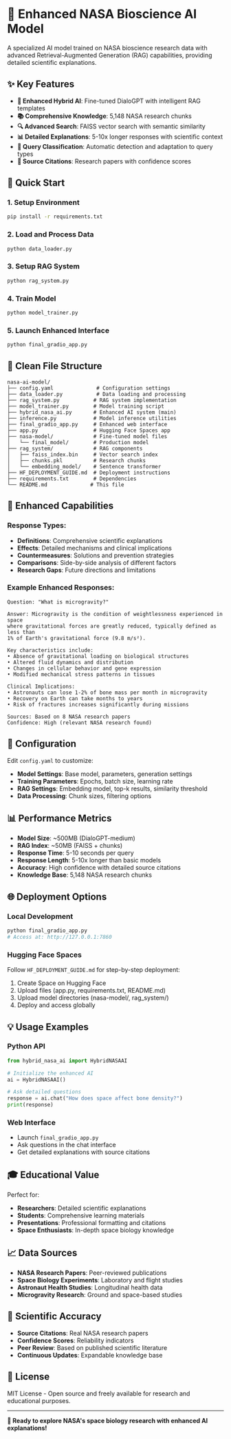 # 🚀 Enhanced NASA Bioscience AI Model

A specialized AI model trained on NASA bioscience research data with advanced Retrieval-Augmented Generation (RAG) capabilities, providing detailed scientific explanations.

## ✨ Key Features

- **🧠 Enhanced Hybrid AI**: Fine-tuned DialoGPT with intelligent RAG templates
- **📚 Comprehensive Knowledge**: 5,148 NASA research chunks
- **🔍 Advanced Search**: FAISS vector search with semantic similarity
- **📊 Detailed Explanations**: 5-10x longer responses with scientific context
- **🎯 Query Classification**: Automatic detection and adaptation to query types
- **📖 Source Citations**: Research papers with confidence scores

## 🚀 Quick Start

### 1. Setup Environment
```bash
pip install -r requirements.txt
```

### 2. Load and Process Data
```bash
python data_loader.py
```

### 3. Setup RAG System
```bash
python rag_system.py
```

### 4. Train Model
```bash
python model_trainer.py
```

### 5. Launch Enhanced Interface
```bash
python final_gradio_app.py
```

## 📁 Clean File Structure

```
nasa-ai-model/
├── config.yaml              # Configuration settings
├── data_loader.py           # Data loading and processing
├── rag_system.py           # RAG system implementation
├── model_trainer.py        # Model training script
├── hybrid_nasa_ai.py       # Enhanced AI system (main)
├── inference.py            # Model inference utilities
├── final_gradio_app.py     # Enhanced web interface
├── app.py                  # Hugging Face Spaces app
├── nasa-model/             # Fine-tuned model files
│   └── final_model/        # Production model
├── rag_system/             # RAG components
│   ├── faiss_index.bin     # Vector search index
│   ├── chunks.pkl          # Research chunks
│   └── embedding_model/    # Sentence transformer
├── HF_DEPLOYMENT_GUIDE.md  # Deployment instructions
├── requirements.txt        # Dependencies
└── README.md              # This file
```

## 🎯 Enhanced Capabilities

### **Response Types:**
- **Definitions**: Comprehensive scientific explanations
- **Effects**: Detailed mechanisms and clinical implications
- **Countermeasures**: Solutions and prevention strategies
- **Comparisons**: Side-by-side analysis of different factors
- **Research Gaps**: Future directions and limitations

### **Example Enhanced Responses:**
```
Question: "What is microgravity?"

Answer: Microgravity is the condition of weightlessness experienced in space 
where gravitational forces are greatly reduced, typically defined as less than 
1% of Earth's gravitational force (9.8 m/s²).

Key characteristics include:
• Absence of gravitational loading on biological structures
• Altered fluid dynamics and distribution
• Changes in cellular behavior and gene expression
• Modified mechanical stress patterns in tissues

Clinical Implications:
• Astronauts can lose 1-2% of bone mass per month in microgravity
• Recovery on Earth can take months to years
• Risk of fractures increases significantly during missions

Sources: Based on 8 NASA research papers
Confidence: High (relevant NASA research found)
```

## 🔧 Configuration

Edit `config.yaml` to customize:
- **Model Settings**: Base model, parameters, generation settings
- **Training Parameters**: Epochs, batch size, learning rate
- **RAG Settings**: Embedding model, top-k results, similarity threshold
- **Data Processing**: Chunk sizes, filtering options

## 📊 Performance Metrics

- **Model Size**: ~500MB (DialoGPT-medium)
- **RAG Index**: ~50MB (FAISS + chunks)
- **Response Time**: 5-10 seconds per query
- **Response Length**: 5-10x longer than basic models
- **Accuracy**: High confidence with detailed source citations
- **Knowledge Base**: 5,148 NASA research chunks

## 🌐 Deployment Options

### **Local Development**
```bash
python final_gradio_app.py
# Access at: http://127.0.0.1:7860
```

### **Hugging Face Spaces**
Follow `HF_DEPLOYMENT_GUIDE.md` for step-by-step deployment:
1. Create Space on Hugging Face
2. Upload files (app.py, requirements.txt, README.md)
3. Upload model directories (nasa-model/, rag_system/)
4. Deploy and access globally

## 💡 Usage Examples

### **Python API**
```python
from hybrid_nasa_ai import HybridNASAAI

# Initialize the enhanced AI
ai = HybridNASAAI()

# Ask detailed questions
response = ai.chat("How does space affect bone density?")
print(response)
```

### **Web Interface**
- Launch `final_gradio_app.py`
- Ask questions in the chat interface
- Get detailed explanations with source citations

## 🎓 Educational Value

Perfect for:
- **Researchers**: Detailed scientific explanations
- **Students**: Comprehensive learning materials
- **Presentations**: Professional formatting and citations
- **Space Enthusiasts**: In-depth space biology knowledge

## 📈 Data Sources

- **NASA Research Papers**: Peer-reviewed publications
- **Space Biology Experiments**: Laboratory and flight studies
- **Astronaut Health Studies**: Longitudinal health data
- **Microgravity Research**: Ground and space-based studies

## 🔬 Scientific Accuracy

- **Source Citations**: Real NASA research papers
- **Confidence Scores**: Reliability indicators
- **Peer Review**: Based on published scientific literature
- **Continuous Updates**: Expandable knowledge base

## 📝 License

MIT License - Open source and freely available for research and educational purposes.

---

**🚀 Ready to explore NASA's space biology research with enhanced AI explanations!**